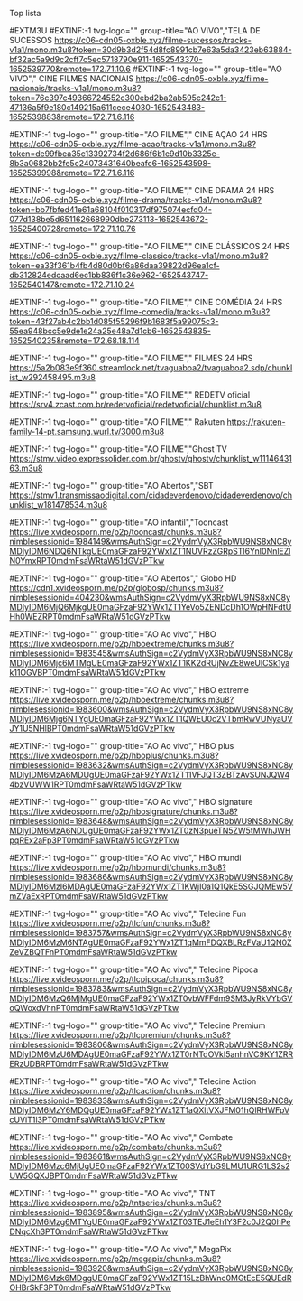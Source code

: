
Top lista 

#EXTM3U
#EXTINF:-1 tvg-logo="" group-title="AO VIVO","TELA DE SUCESSOS
https://c06-cdn05-oxble.xyz/filme-sucessos/tracks-v1a1/mono.m3u8?token=30d9b3d2f54d8fc8991cb7e63a5da3423eb63884-bf32ac5a9d9c2cff7c5ec5718790e911-1652543370-1652539770&remote=172.71.10.6
#EXTINF:-1 tvg-logo="" group-title="AO VIVO"," CINE FILMES NACIONAIS
https://c06-cdn05-oxble.xyz/filme-nacionais/tracks-v1a1/mono.m3u8?token=76c397c49366724552c300ebd2ba2ab595c242c1-47136a5f9e180c149215a611cece4030-1652543483-1652539883&remote=172.71.6.116

#EXTINF:-1 tvg-logo="" group-title="AO FILME"," CINE AÇAO 24 HRS
https://c06-cdn05-oxble.xyz/filme-acao/tracks-v1a1/mono.m3u8?token=de99fbea35c13392734f2d686f6b1e9d10b3325e-8b3a0682bb2fe5c24073431640beafc6-1652543598-1652539998&remote=172.71.6.116

#EXTINF:-1 tvg-logo="" group-title="AO FILME"," CINE  DRAMA 24 HRS
https://c06-cdn05-oxble.xyz/filme-drama/tracks-v1a1/mono.m3u8?token=bb7fbfed41e61a68104f010317df975074ecfd04-077d138be5d651162668990dbe273113-1652543672-1652540072&remote=172.71.10.76

#EXTINF:-1 tvg-logo="" group-title="AO FILME"," CINE CLÁSSICOS 24 HRS
https://c06-cdn05-oxble.xyz/filme-classico/tracks-v1a1/mono.m3u8?token=ea33f361b4fb4d80d0bf6a86daa39822d96ea1cf-db312824edcaad6ec1bb836f1c36e962-1652543747-1652540147&remote=172.71.10.24

#EXTINF:-1 tvg-logo="" group-title="AO FILME"," CINE COMÉDIA 24 HRS
https://c06-cdn05-oxble.xyz/filme-comedia/tracks-v1a1/mono.m3u8?token=43f27ab4c2bb1d085f55296f9b1683f5a99075c3-55ea948bcc5e9de1e24a25e48a7d1cb6-1652543835-1652540235&remote=172.68.18.114

#EXTINF:-1 tvg-logo="" group-title="AO FILME"," FILMES 24 HRS
https://5a2b083e9f360.streamlock.net/tvaguaboa2/tvaguaboa2.sdp/chunklist_w292458495.m3u8

#EXTINF:-1 tvg-logo="" group-title="AO FILME"," REDETV oficial
https://srv4.zcast.com.br/redetvoficial/redetvoficial/chunklist.m3u8

#EXTINF:-1 tvg-logo="" group-title="AO FILME"," Rakuten
https://rakuten-family-14-pt.samsung.wurl.tv/3000.m3u8

#EXTINF:-1 tvg-logo="" group-title="AO FILME","Ghost TV
https://stmv.video.expressolider.com.br/ghostv/ghostv/chunklist_w1114643163.m3u8

#EXTINF:-1 tvg-logo="" group-title="AO Abertos","SBT
https://stmv1.transmissaodigital.com/cidadeverdenovo/cidadeverdenovo/chunklist_w181478534.m3u8


#EXTINF:-1 tvg-logo="" group-title="AO infantil","Tooncast
https://live.xvideosporn.me/p2p/tooncast/chunks.m3u8?nimblesessionid=1984149&wmsAuthSign=c2VydmVyX3RpbWU9NS8xNC8yMDIyIDM6NDQ6NTkgUE0maGFzaF92YWx1ZT1NUVRzZGRpSTl6YnI0NnlEZlN0YmxRPT0mdmFsaWRtaW51dGVzPTkw

#EXTINF:-1 tvg-logo="" group-title="AO Abertos"," Globo HD
https://cdn1.xvideosporn.me/p2p/globosp/chunks.m3u8?nimblesessionid=404230&wmsAuthSign=c2VydmVyX3RpbWU9NS8xNC8yMDIyIDM6MjQ6MjkgUE0maGFzaF92YWx1ZT1YeVo5ZENDcDh1OWpHNFdtUHh0WEZRPT0mdmFsaWRtaW51dGVzPTkw

#EXTINF:-1 tvg-logo="" group-title="AO Ao vivo"," HBO 
https://live.xvideosporn.me/p2p/hboextreme/chunks.m3u8?nimblesessionid=1983545&wmsAuthSign=c2VydmVyX3RpbWU9NS8xNC8yMDIyIDM6Mjc6MTMgUE0maGFzaF92YWx1ZT1KK2dRUjNvZE8weUlCSk1yak11OGVBPT0mdmFsaWRtaW51dGVzPTkw

#EXTINF:-1 tvg-logo="" group-title="AO Ao vivo"," HBO extreme
https://live.xvideosporn.me/p2p/hboextreme/chunks.m3u8?nimblesessionid=1983600&wmsAuthSign=c2VydmVyX3RpbWU9NS8xNC8yMDIyIDM6Mjg6NTYgUE0maGFzaF92YWx1ZT1QWEU0c2VTbmRwVUNyaUVJY1U5NHlBPT0mdmFsaWRtaW51dGVzPTkw

#EXTINF:-1 tvg-logo="" group-title="AO Ao vivo"," HBO plus
https://live.xvideosporn.me/p2p/hboplus/chunks.m3u8?nimblesessionid=1983632&wmsAuthSign=c2VydmVyX3RpbWU9NS8xNC8yMDIyIDM6MzA6MDUgUE0maGFzaF92YWx1ZT11VFJQT3ZBTzAvSUNJQW44bzVUWW1RPT0mdmFsaWRtaW51dGVzPTkw


#EXTINF:-1 tvg-logo="" group-title="AO Ao vivo"," HBO signature
https://live.xvideosporn.me/p2p/hbosignature/chunks.m3u8?nimblesessionid=1983648&wmsAuthSign=c2VydmVyX3RpbWU9NS8xNC8yMDIyIDM6MzA6NDUgUE0maGFzaF92YWx1ZT0zN3pueTN5ZW5tMWhJWHpqREx2aFp3PT0mdmFsaWRtaW51dGVzPTkw


#EXTINF:-1 tvg-logo="" group-title="AO Ao vivo"," HBO mundi
https://live.xvideosporn.me/p2p/hbomundi/chunks.m3u8?nimblesessionid=1983686&wmsAuthSign=c2VydmVyX3RpbWU9NS8xNC8yMDIyIDM6MzI6MDAgUE0maGFzaF92YWx1ZT1KWjI0a1Q1QkE5SGJQMEw5VmZVaExRPT0mdmFsaWRtaW51dGVzPTkw

#EXTINF:-1 tvg-logo="" group-title="AO Ao vivo"," Telecine Fun
https://live.xvideosporn.me/p2p/tlcfun/chunks.m3u8?nimblesessionid=1983757&wmsAuthSign=c2VydmVyX3RpbWU9NS8xNC8yMDIyIDM6MzM6NTAgUE0maGFzaF92YWx1ZT1qMmFDQXBLRzFVaU1QN0ZZeVZBQTFnPT0mdmFsaWRtaW51dGVzPTkw


#EXTINF:-1 tvg-logo="" group-title="AO Ao vivo"," Telecine Pipoca
https://live.xvideosporn.me/p2p/tlcpipoca/chunks.m3u8?nimblesessionid=1983783&wmsAuthSign=c2VydmVyX3RpbWU9NS8xNC8yMDIyIDM6MzQ6MjMgUE0maGFzaF92YWx1ZT0vbWFFdm9SM3JyRkVYbGVoQWoxdVhnPT0mdmFsaWRtaW51dGVzPTkw

#EXTINF:-1 tvg-logo="" group-title="AO Ao vivo"," Telecine Premium
https://live.xvideosporn.me/p2p/tlcpremium/chunks.m3u8?nimblesessionid=1983806&wmsAuthSign=c2VydmVyX3RpbWU9NS8xNC8yMDIyIDM6MzU6MDAgUE0maGFzaF92YWx1ZT0rNTdOVkI5anhnVC9KY1ZRRERzUDBRPT0mdmFsaWRtaW51dGVzPTkw


#EXTINF:-1 tvg-logo="" group-title="AO Ao vivo"," Telecine Action
https://live.xvideosporn.me/p2p/tlcaction/chunks.m3u8?nimblesessionid=1983833&wmsAuthSign=c2VydmVyX3RpbWU9NS8xNC8yMDIyIDM6MzY6MDQgUE0maGFzaF92YWx1ZT1aQXltVXJFM01hQlRHWFpVcUViT1l3PT0mdmFsaWRtaW51dGVzPTkw

#EXTINF:-1 tvg-logo="" group-title="AO Ao vivo"," Combate
https://live.xvideosporn.me/p2p/combate/chunks.m3u8?nimblesessionid=1983861&wmsAuthSign=c2VydmVyX3RpbWU9NS8xNC8yMDIyIDM6Mzc6MjUgUE0maGFzaF92YWx1ZT00SVdYbG9LMU1URG1LS2s2UW5GQXJBPT0mdmFsaWRtaW51dGVzPTkw

#EXTINF:-1 tvg-logo="" group-title="AO Ao vivo"," TNT
https://live.xvideosporn.me/p2p/tntseries/chunks.m3u8?nimblesessionid=1983895&wmsAuthSign=c2VydmVyX3RpbWU9NS8xNC8yMDIyIDM6Mzg6MTYgUE0maGFzaF92YWx1ZT03TEJ1eEh1Y3F2c0J2Q0hPeDNqcXh3PT0mdmFsaWRtaW51dGVzPTkw

#EXTINF:-1 tvg-logo="" group-title="AO Ao vivo"," MegaPix
https://live.xvideosporn.me/p2p/megapix/chunks.m3u8?nimblesessionid=1983920&wmsAuthSign=c2VydmVyX3RpbWU9NS8xNC8yMDIyIDM6Mzk6MDggUE0maGFzaF92YWx1ZT15LzBhWnc0MGtEcE5QUEdROHBrSkF3PT0mdmFsaWRtaW51dGVzPTkw



